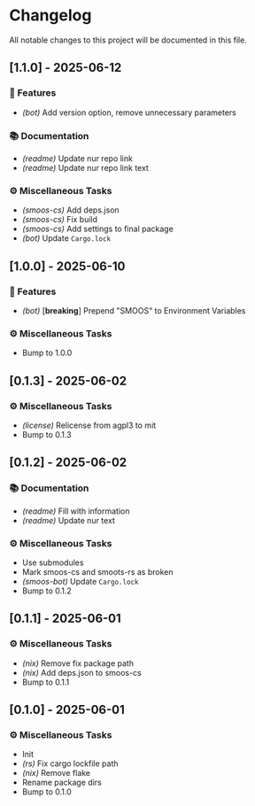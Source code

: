 # Changelog

All notable changes to this project will be documented in this file.

## [1.1.0] - 2025-06-12

### 🚀 Features

- *(bot)* Add version option, remove unnecessary parameters

### 📚 Documentation

- *(readme)* Update nur repo link
- *(readme)* Update nur repo link text

### ⚙️ Miscellaneous Tasks

- *(smoos-cs)* Add deps.json
- *(smoos-cs)* Fix build
- *(smoos-cs)* Add settings to final package
- *(bot)* Update `Cargo.lock`

## [1.0.0] - 2025-06-10

### 🚀 Features

- *(bot)* [**breaking**] Prepend "SMOOS" to Environment Variables

### ⚙️ Miscellaneous Tasks

- Bump to 1.0.0

## [0.1.3] - 2025-06-02

### ⚙️ Miscellaneous Tasks

- *(license)* Relicense from agpl3 to mit
- Bump to 0.1.3

## [0.1.2] - 2025-06-02

### 📚 Documentation

- *(readme)* Fill with information
- *(readme)* Update nur text

### ⚙️ Miscellaneous Tasks

- Use submodules
- Mark smoos-cs and smoots-rs as broken
- *(smoos-bot)* Update `Cargo.lock`
- Bump to 0.1.2

## [0.1.1] - 2025-06-01

### ⚙️ Miscellaneous Tasks

- *(nix)* Remove fix package path
- *(nix)* Add deps.json to smoos-cs
- Bump to 0.1.1

## [0.1.0] - 2025-06-01

### ⚙️ Miscellaneous Tasks

- Init
- *(rs)* Fix cargo lockfile path
- *(nix)* Remove flake
- Rename package dirs
- Bump to 0.1.0

<!-- generated by git-cliff -->
